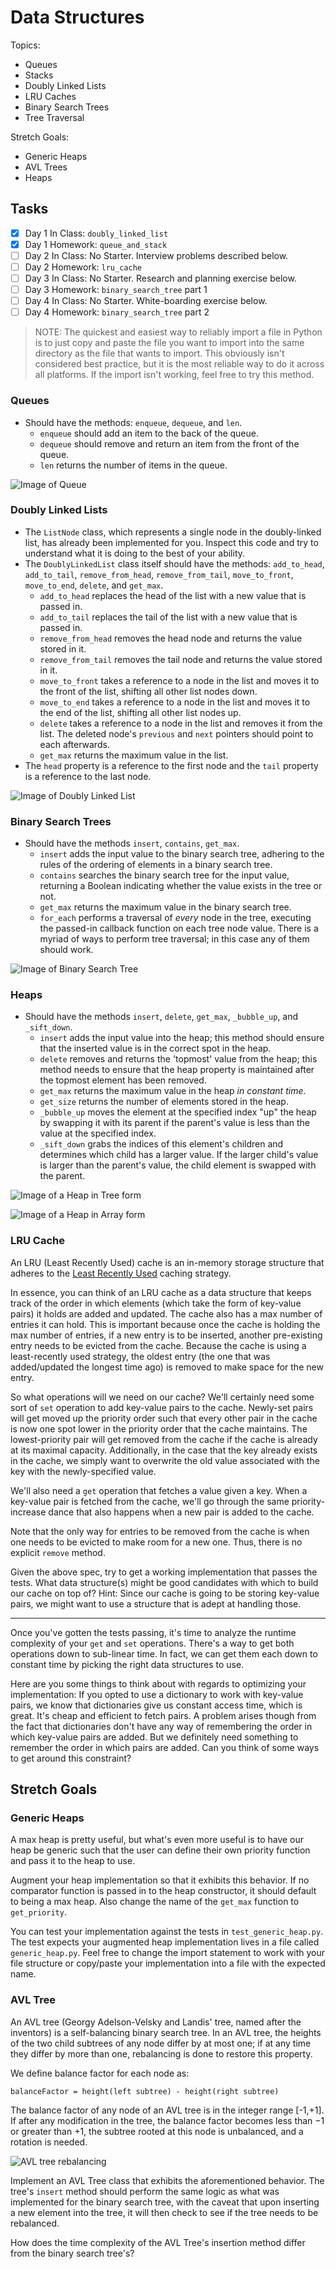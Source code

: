 # Data Structures

Topics:

*   Queues
*   Stacks
*   Doubly Linked Lists
*   LRU Caches
*   Binary Search Trees
*   Tree Traversal

Stretch Goals:

*   Generic Heaps
*   AVL Trees
*   Heaps

## Tasks

*   [x] Day 1 In Class:
    `doubly_linked_list`
*   [x] Day 1 Homework:
    `queue_and_stack`
*   [ ] Day 2 In Class:
    No Starter.
    Interview problems described below.
*   [ ] Day 2 Homework:
    `lru_cache`
*   [ ] Day 3 In Class:
    No Starter.
    Research and planning exercise below.
*   [ ] Day 3 Homework:
    `binary_search_tree` part 1
*   [ ] Day 4 In Class:
    No Starter.
    White-boarding exercise below.
*   [ ] Day 4 Homework:
    `binary_search_tree` part 2

 > NOTE:
 > The quickest and easiest way to reliably import a file in Python is to just copy and paste the file you want to import into the same directory as the file that wants to import.
 > This obviously isn't considered best practice, but it is the most reliable way to do it across all platforms.
 > If the import isn't working, feel free to try this method.

### Queues

*   Should have the methods: `enqueue`, `dequeue`, and `len`.
    *   `enqueue` should add an item to the back of the queue.
    *   `dequeue` should remove and return an item from the front of the queue.
    *   `len` returns the number of items in the queue.

![Image of Queue](https://upload.wikimedia.org/wikipedia/commons/thumb/5/52/Data_Queue.svg/600px-Data_Queue.svg.png)

### Doubly Linked Lists

*   The `ListNode` class, which represents a single node in the doubly-linked list, has already been implemented for you.
    Inspect this code and try to understand what it is doing to the best of your ability.
*   The `DoublyLinkedList` class itself should have the methods: `add_to_head`, `add_to_tail`, `remove_from_head`, `remove_from_tail`, `move_to_front`, `move_to_end`, `delete`, and `get_max`.
    *   `add_to_head` replaces the head of the list with a new value that is passed in.
    *   `add_to_tail` replaces the tail of the list with a new value that is passed in.
    *   `remove_from_head` removes the head node and returns the value stored in it.
    *   `remove_from_tail` removes the tail node and returns the value stored in it.
    *   `move_to_front` takes a reference to a node in the list and moves it to the front of the list, shifting all other list nodes down.
    *   `move_to_end` takes a reference to a node in the list and moves it to the end of the list, shifting all other list nodes up.
    *   `delete` takes a reference to a node in the list and removes it from the list.
        The deleted node's `previous` and `next` pointers should point to each afterwards.
    *   `get_max` returns the maximum value in the list.
*   The `head` property is a reference to the first node and the `tail` property is a reference to the last node.

![Image of Doubly Linked List](https://upload.wikimedia.org/wikipedia/commons/thumb/5/5e/Doubly-linked-list.svg/610px-Doubly-linked-list.svg.png)

### Binary Search Trees

*   Should have the methods `insert`, `contains`, `get_max`.
    *   `insert` adds the input value to the binary search tree, adhering to the rules of the ordering of elements in a binary search tree.
    *   `contains` searches the binary search tree for the input value, returning a Boolean indicating whether the value exists in the tree or not.
    *   `get_max` returns the maximum value in the binary search tree.
    *   `for_each` performs a traversal of _every_ node in the tree, executing the passed-in callback function on each tree node value.
        There is a myriad of ways to perform tree traversal; in this case any of them should work.

![Image of Binary Search Tree](https://upload.wikimedia.org/wikipedia/commons/thumb/d/da/Binary_search_tree.svg/300px-Binary_search_tree.svg.png)

### Heaps

*   Should have the methods `insert`, `delete`, `get_max`, `_bubble_up`, and `_sift_down`.
    *   `insert` adds the input value into the heap; this method should ensure that the inserted value is in the correct spot in the heap.
    *   `delete` removes and returns the 'topmost' value from the heap; this method needs to ensure that the heap property is maintained after the topmost element has been removed.
    *   `get_max` returns the maximum value in the heap _in constant time_.
    *   `get_size` returns the number of elements stored in the heap.
    *   `_bubble_up` moves the element at the specified index "up" the heap by swapping it with its parent if the parent's value is less than the value at the specified index.
    *   `_sift_down` grabs the indices of this element's children and determines which child has a larger value.
        If the larger child's value is larger than the parent's value, the child element is swapped with the parent.

![Image of a Heap in Tree form](https://upload.wikimedia.org/wikipedia/commons/thumb/3/38/Max-Heap.svg/501px-Max-Heap.svg.png)

![Image of a Heap in Array form](https://upload.wikimedia.org/wikipedia/commons/thumb/d/d2/Heap-as-array.svg/603px-Heap-as-array.svg.png)

### LRU Cache

An LRU (Least Recently Used) cache is an in-memory storage structure that adheres to the [Least Recently Used](https://en.wikipedia.org/wiki/Cache_replacement_policies#Least_recently_used_(LRU)) caching strategy.

In essence, you can think of an LRU cache as a data structure that keeps track of the order in which elements (which take the form of key-value pairs) it holds are added and updated.
The cache also has a max number of entries it can hold.
This is important because once the cache is holding the max number of entries, if a new entry is to be inserted, another pre-existing entry needs to be evicted from the cache.
Because the cache is using a least-recently used strategy, the oldest entry (the one that was added/updated the longest time ago) is removed to make space for the new entry.

So what operations will we need on our cache?
We'll certainly need some sort of `set` operation to add key-value pairs to the cache.
Newly-set pairs will get moved up the priority order such that every other pair in the cache is now one spot lower in the priority order that the cache maintains.
The lowest-priority pair will get removed from the cache if the cache is already at its maximal capacity.
Additionally, in the case that the key already exists in the cache, we simply want to overwrite the old value associated with the key with the newly-specified value.

We'll also need a `get` operation that fetches a value given a key.
When a key-value pair is fetched from the cache, we'll go through the same priority-increase dance that also happens when a new pair is added to the cache.

Note that the only way for entries to be removed from the cache is when one needs to be evicted to make room for a new one.
Thus, there is no explicit `remove` method.

Given the above spec, try to get a working implementation that passes the tests.
What data structure(s) might be good candidates with which to build our cache on top of?
Hint: Since our cache is going to be storing key-value pairs, we might want to use a structure that is adept at handling those.

---

Once you've gotten the tests passing, it's time to analyze the runtime complexity of your `get` and `set` operations.
There's a way to get both operations down to sub-linear time.
In fact, we can get them each down to constant time by picking the right data structures to use.

Here are you some things to think about with regards to optimizing your implementation: If you opted to use a dictionary to work with key-value pairs, we know that dictionaries give us constant access time, which is great.
It's cheap and efficient to fetch pairs.
A problem arises though from the fact that dictionaries don't have any way of remembering the order in which key-value pairs are added.
But we definitely need something to remember the order in which pairs are added.
Can you think of some ways to get around this constraint?

## Stretch Goals

### Generic Heaps

A max heap is pretty useful, but what's even more useful is to have our heap be generic such that the user can define their own priority function and pass it to the heap to use.

Augment your heap implementation so that it exhibits this behavior.
If no comparator function is passed in to the heap constructor, it should default to being a max heap.
Also change the name of the `get_max` function to `get_priority`.

You can test your implementation against the tests in `test_generic_heap.py`.
The test expects your augmented heap implementation lives in a file called `generic_heap.py`.
Feel free to change the import statement to work with your file structure or copy/paste your implementation into a file with the expected name.

### AVL Tree

An AVL tree (Georgy Adelson-Velsky and Landis' tree, named after the inventors) is a self-balancing binary search tree.
In an AVL tree, the heights of the two child subtrees of any node differ by at most one; if at any time they differ by more than one, rebalancing is done to restore this property.

We define balance factor for each node as:

```
balanceFactor = height(left subtree) - height(right subtree)
```

The balance factor of any node of an AVL tree is in the integer range [-1,+1].
If after any modification in the tree, the balance factor becomes less than −1 or greater than +1, the subtree rooted at this node is unbalanced, and a rotation is needed.

![AVL tree rebalancing](https://s3.amazonaws.com/hr-challenge-images/0/1436854305-b167cc766c-AVL_Tree_Rebalancing.svg.png)

Implement an AVL Tree class that exhibits the aforementioned behavior.
The tree's `insert` method should perform the same logic as what was implemented for the binary search tree, with the caveat that upon inserting a new element into the tree, it will then check to see if the tree needs to be rebalanced.

How does the time complexity of the AVL Tree's insertion method differ from the binary search tree's?
